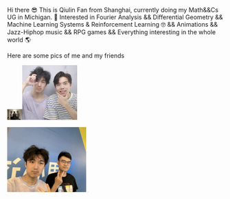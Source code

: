 Hi there 😎
This is Qiulin Fan from Shanghai, currently doing my Math&&Cs UG in Michigan. 👀
Interested in Fourier Analysis && Differential Geometry && Machine Learning Systems & Reinforcement Learning 🤓
&& Animations && Jazz-Hiphop music && RPG games && Everything interesting in the whole world 🌎

Here are some pics of me and my friends

<img src="./Assets/wizWLCY.jpg" style="zoom: 3.8%;" /><img src="./Assets/wizWYH.jpg" style="zoom: 12.5%;" />

<img src="./Assets/wizCX.jpg" style="zoom: 18%;" />  <img src="./Assets/wizSISU.HEIC" style="zoom: 8%;" />
